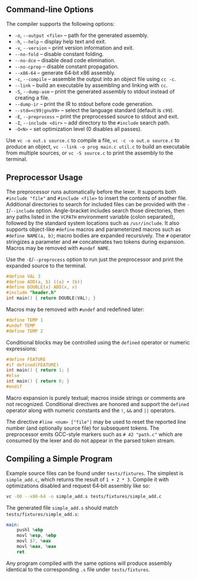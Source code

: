 ## Command-line Options

The compiler supports the following options:

- `-o`, `--output <file>` – path for the generated assembly.
- `-h`, `--help` – display help text and exit.
- `-v`, `--version` – print version information and exit.
- `--no-fold` – disable constant folding.
- `--no-dce` – disable dead code elimination.
- `--no-cprop` – disable constant propagation.
- `--x86-64` – generate 64‑bit x86 assembly.
- `-c`, `--compile` – assemble the output into an object file using `cc -c`.
- `--link` – build an executable by assembling and linking with `cc`.
- `-S`, `--dump-asm` – print the generated assembly to stdout instead of creating a file.
- `--dump-ir` – print the IR to stdout before code generation.
- `--std=<c99|gnu99>` – select the language standard (default is `c99`).
- `-E`, `--preprocess` – print the preprocessed source to stdout and exit.
- `-I`, `--include <dir>` – add directory to the `#include` search path.
- `-O<N>` – set optimization level (0 disables all passes).

Use `vc -o out.s source.c` to compile a file, `vc -c -o out.o source.c` to
produce an object, `vc --link -o prog main.c util.c` to build an executable
from multiple sources, or `vc -S source.c` to print the assembly to the
terminal.

## Preprocessor Usage

The preprocessor runs automatically before the lexer. It supports both
`#include "file"` and `#include <file>` to insert the contents of another
file. Additional directories to search for included files can be provided with
the `-I`/`--include` option. Angle-bracket includes search those directories,
then any paths listed in the `VCPATH` environment variable (colon separated),
followed by the standard system locations such as `/usr/include`. It also supports
object-like `#define` macros and parameterized
macros such as `#define NAME(a, b)`; macro bodies are expanded recursively.
The `#` operator stringizes a parameter and `##` concatenates two tokens during
expansion. Macros may be removed with `#undef NAME`.

Use the `-E`/`--preprocess` option to run just the preprocessor and print the
expanded source to the terminal.

```c
#define VAL 3
#define ADD(a, b) ((a) + (b))
#define DOUBLE(x) ADD(x, x)
#include "header.h"
int main() { return DOUBLE(VAL); }
```

Macros may be removed with `#undef` and redefined later:

```c
#define TEMP 1
#undef TEMP
#define TEMP 2
```

Conditional blocks may be controlled using the `defined` operator or
numeric expressions:

```c
#define FEATURE
#if defined(FEATURE)
int main() { return 1; }
#else
int main() { return 0; }
#endif
```

Macro expansion is purely textual; macros inside strings or comments are not
recognized. Conditional directives are honored and support the `defined`
operator along with numeric constants and the `!`, `&&` and `||` operators.

The directive `#line <num> ["file"]` may be used to reset the reported line
number (and optionally source file) for subsequent tokens. The preprocessor
emits GCC-style markers such as `# 42 "path.c"` which are consumed by the
lexer and do not appear in the parsed token stream.

## Compiling a Simple Program

Example source files can be found under `tests/fixtures`. The simplest is
`simple_add.c`, which returns the result of `1 + 2 * 3`. Compile it with
optimizations disabled and request 64‑bit assembly like so:

```sh
vc -O0 --x86-64 -o simple_add.s tests/fixtures/simple_add.c
```

The generated file `simple_add.s` should match
`tests/fixtures/simple_add.s`:

```asm
main:
    pushl %ebp
    movl %esp, %ebp
    movl $7, %eax
    movl %eax, %eax
    ret
```

Any program compiled with the same options will produce assembly identical to
the corresponding `.s` file under `tests/fixtures`.
